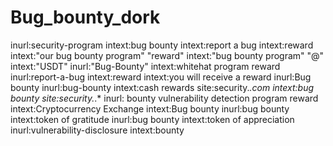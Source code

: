 # Bug_bounty_dork
inurl:security-program intext:bug bounty
intext:report a bug intext:reward
intext:"our bug bounty program" "reward"
intext:"bug bounty program" "@"
intext:"USDT" inurl:"Bug-Bounty"
intext:whitehat program reward
inurl:report-a-bug intext:reward
intext:you will receive a reward inurl:Bug bounty
inurl:bug-bounty intext:cash rewards
site:security.*.com intext:bug bounty
site:security.*.* inurl: bounty
vulnerability detection program reward
intext:Cryptocurrency Exchange intext:Bug bounty
inurl:bug bounty intext:token of gratitude
inurl:bug bounty intext:token of appreciation
inurl:vulnerability-disclosure intext:bounty
